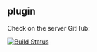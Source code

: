 ## plugin
 
Check on the server GitHub: 

[![Build Status](https://travis-ci.org/joemccann/dillinger.svg?branch=master)](https://binatik.github.io/animation) 